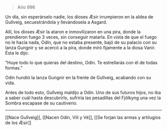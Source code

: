 > Año 996

Un día, sin esperárselo nadie, los dioses Æsir irrumpieron en la aldea de Gullveig, secuestrándola y llevándosela a Asgard.

Allí, los dioses Æsir la ataron e inmovilizaron en una pira, donde la prendieron fuego 3 veces, sin conseguir matarla. En vista de que el fuego no le hacía nada, Odín, que no estaba presente, bajó de su palacio con su lanza Gungnir y se acercó a la pira, donde miró fijamente a la diosa Vanir. Ésta le dijo:

"Huye todo lo que quieras del destino, Odín. Te estrellarás con él de todas formas."

Odín hundió la lanza Gungnir en la frente de Gullveig, acabando con su vida.

Antes de todo esto, Gullveig maldijo a Odín. Uno de sus futuros hijos, no iba a saber cuál hasta descubrirlo, sufriría las pesadillas del Fjölkyng una vez la Sombra escapase de su cautiverio.

---

[[Nace Gullveig]], [[Nacen Odín, Vili y Vé]], [[Se forjan las armas y artilugios de los Æsir]]